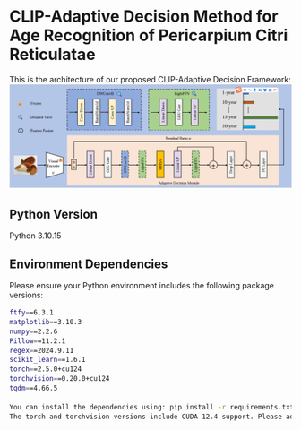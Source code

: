 # CLIP-Adaptive Decision Method for Age Recognition of Pericarpium Citri Reticulatae

This is the architecture of our proposed CLIP-Adaptive Decision Framework:
![PCR Framework](framework.png)

## Python Version
Python 3.10.15
## Environment Dependencies

Please ensure your Python environment includes the following package versions:

```bash
ftfy==6.3.1
matplotlib==3.10.3
numpy==2.2.6
Pillow==11.2.1
regex==2024.9.11
scikit_learn==1.6.1
torch==2.5.0+cu124
torchvision==0.20.0+cu124
tqdm==4.66.5

You can install the dependencies using: pip install -r requirements.txt
The torch and torchvision versions include CUDA 12.4 support. Please adjust the versions according to your CUDA setup.
